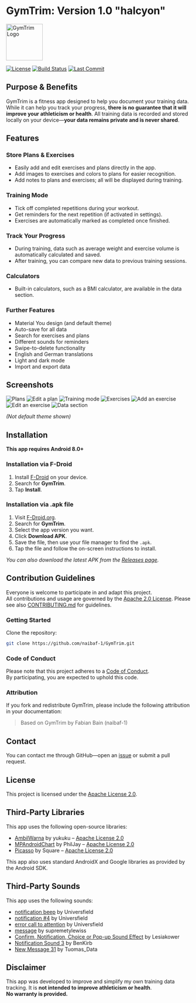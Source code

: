 # GymTrim: Version 1.0 "halcyon" 
<p align="left">
  <img src="assets/app_icon.png" alt="GymTrim Logo" width="100" height="100"/>
</p>

[![License](https://img.shields.io/github/license/naibaf-1/GymTrim)](LICENSE)
[![Build Status](https://github.com/naibaf-1/GymTrim/actions/workflows/main.yml/badge.svg)](https://github.com/naibaf-1/GymTrim/actions)
[![Last Commit](https://img.shields.io/github/last-commit/naibaf-1/GymTrim)](https://github.com/naibaf-1/GymTrim/commits)

## Purpose & Benefits
GymTrim is a fitness app designed to help you document your training data. While it can help you track your progress, **there is no guarantee that it will improve your athleticism or health**. All training data is recorded and stored locally on your device—**your data remains private and is never shared**.

## Features

### Store Plans & Exercises
- Easily add and edit exercises and plans directly in the app.
- Add images to exercises and colors to plans for easier recognition.
- Add notes to plans and exercises; all will be displayed during training.

### Training Mode
- Tick off completed repetitions during your workout.
- Get reminders for the next repetition (if activated in settings).
- Exercises are automatically marked as completed once finished.

### Track Your Progress
- During training, data such as average weight and exercise volume is automatically calculated and saved.
- After training, you can compare new data to previous training sessions.

### Calculators
- Built-in calculators, such as a BMI calculator, are available in the data section.

### Further Features
- Material You design (and default theme)
- Auto-save for all data
- Search for exercises and plans
- Different sounds for reminders
- Swipe-to-delete functionality
- English and German translations
- Light and dark mode
- Import and export data

## Screenshots
![Plans](assets/Screenshot_GymTrim_Plans.png)
![Edit a plan](assets/Screenshot_GymTrim_EditPlan.png)
![Training mode](assets/Screenshot_GymTrim_Training.png)
![Exercises](assets/Screenshot_GymTrim_Exercises.png)
![Add an exercise](assets/Screenshot_GymTrim_AddExercise.png)
![Edit an exercise](assets/Screenshot_GymTrim_EditExercise.png)
![Data section](assets/Screenshot_GymTrim_Data.png)

*(Not default theme shown)*

## Installation

**This app requires Android 8.0+**

### Installation via F-Droid
1. Install [F-Droid](https://f-droid.org/) on your device.
2. Search for **GymTrim**.
3. Tap **Install**.

### Installation via .apk file
1. Visit [F-Droid.org](https://f-droid.org/).
2. Search for **GymTrim**.
3. Select the app version you want.
4. Click **Download APK**.
5. Save the file, then use your file manager to find the `.apk`.
6. Tap the file and follow the on-screen instructions to install.

_You can also download the latest APK from the [Releases page](../../releases)._

## Contribution Guidelines

Everyone is welcome to participate in and adapt this project.  
All contributions and usage are governed by the [Apache 2.0 License](LICENSE).
Please see also [CONTRIBUTING.md](CONTRIBUTING.md) for guidelines.

### Getting Started

Clone the repository:

```bash
git clone https://github.com/naibaf-1/GymTrim.git
```
### Code of Conduct

Please note that this project adheres to a [Code of Conduct](CODE_OF_CONDUCT.md).  
By participating, you are expected to uphold this code.

### Attribution

If you fork and redistribute GymTrim, please include the following attribution in your documentation:

> Based on GymTrim by Fabian Bain (naibaf-1)

## Contact

You can contact me through GitHub—open an [issue](../../issues) or submit a pull request.

## License

This project is licensed under the [Apache License 2.0](LICENSE).

## Third-Party Libraries

This app uses the following open-source libraries:

- [AmbilWarna](https://github.com/yukuku/ambilwarna) by yukuku – [Apache License 2.0](https://www.apache.org/licenses/LICENSE-2.0)
- [MPAndroidChart](https://github.com/PhilJay/MPAndroidChart) by PhilJay – [Apache License 2.0](https://www.apache.org/licenses/LICENSE-2.0)
- [Picasso](https://github.com/square/picasso) by Square – [Apache License 2.0](https://www.apache.org/licenses/LICENSE-2.0)

This app also uses standard AndroidX and Google libraries as provided by the Android SDK.

## Third-Party Sounds

This app uses the following sounds:

- [notification beep](https://pixabay.com/de/sound-effects/notification-beep-229154/) by Universfield
- [notification #4](https://pixabay.com/de/sound-effects/notification-4-126507/) by Universfield
- [error call to attention](https://pixabay.com/de/sound-effects/error-call-to-attention-129258/) by Universfield
- [message](https://pixabay.com/de/sound-effects/message-13716/) by supremetylewiss
- [Confirm, Notification, Choice or Pop-up Sound Effect](https://pixabay.com/de/sound-effects/confirm-notification-choice-or-pop-up-sound-effect-221449/) by Lesiakower
- [Notification Sound 3](https://pixabay.com/de/sound-effects/notification-sound-3-262896/) by BenKirb
- [New Message 31](https://pixabay.com/de/sound-effects/new-message-31-183617/) by Tuomas_Data

## Disclaimer

This app was developed to improve and simplify my own training data tracking. It is **not intended to improve athleticism or health**.  
**No warranty is provided.**
